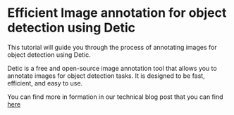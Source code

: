 # Efficient Image annotation for object detection using Detic

This tutorial will guide you through the process of annotating images for object detection using Detic. 

Detic is a free and open-source image annotation tool that allows you to annotate images for object detection tasks. 
It is designed to be fast, efficient, and easy to use. 

You can find more in formation in our technical blog post that
you can find [here](https://kickstartai.atlassian.net/wiki/spaces/~71202086d3c17bf1f24444b41fe55d358b6f32/pages/237469742/Efficient+Image+annotation+for+object+detection+using+Detic)
